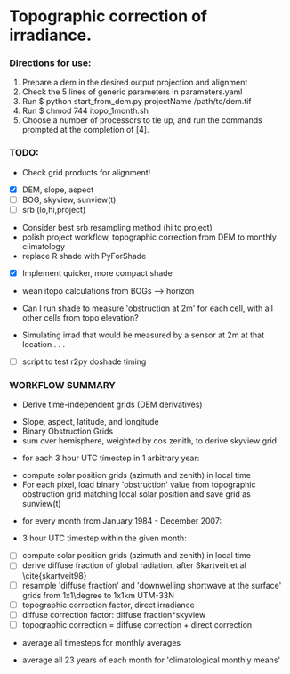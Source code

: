 # Topographic correction of irradiance.


### Directions for use:
1. Prepare a dem in the desired output projection and alignment
2. Check the 5 lines of generic parameters in parameters.yaml
3. Run $ python start_from_dem.py projectName /path/to/dem.tif
4. Run $ chmod 744 itopo_1month.sh
5. Choose a number of processors to tie up, and run the commands prompted at the completion of [4].


### TODO:
* Check grid products for alignment!
 - [x] DEM, slope, aspect
 - [ ] BOG, skyview, sunview(t)
 - [ ] srb (lo,hi,project)
* Consider best srb resampling method (hi to project)
* polish project workflow, topographic correction from DEM to monthly climatology
* replace R shade with PyForShade
* [x] Implement quicker, more compact shade
 - wean itopo calculations from BOGs --> horizon
* Can I run shade to measure 'obstruction at 2m' for each cell, with all other cells from topo elevation?
 - Simulating irrad that would be measured by a sensor at 2m at that location . . .
* [ ] script to test r2py doshade timing 


### WORKFLOW SUMMARY
* Derive time-independent grids (DEM derivatives)
 - Slope, aspect, latitude, and longitude
 - Binary Obstruction Grids
 - sum over hemisphere, weighted by cos zenith, to derive skyview grid
* for each 3 hour UTC timestep in 1 arbitrary year:
 - compute solar position grids (azimuth and zenith) in local time
 - For each pixel, load binary 'obstruction' value from topographic obstruction grid matching local solar position and save grid as sunview(t)
* for every month from January 1984 - December 2007:
 - 3 hour UTC timestep within the given month:
  - [ ] compute solar position grids (azimuth and zenith) in local time
  - [ ] derive diffuse fraction of global radiation, after Skartveit et al \cite{skartveit98}
  - [ ] resample 'diffuse fraction' and 'downwelling shortwave at the surface' grids from 1x1\degree to 1x1km UTM-33N
  - [ ] topographic correction factor, direct irradiance
  - [ ] diffuse correction factor: diffuse fraction*skyview
  - [ ] topographic correction = diffuse correction + direct correction
 - average all timesteps for monthly averages
* average all 23 years of each month for 'climatological monthly means'
